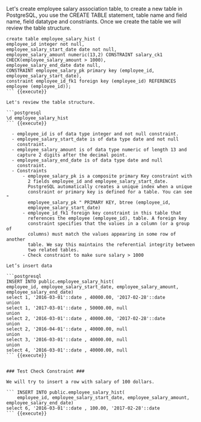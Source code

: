 

Let's create employee salary association table, to create a new table in PostgreSQL, you use the CREATE TABLE statement, table name and field name, field datatype and constriants. Once we create the table we will review the table structure.

```postgresql
create table employee_salary_hist (
employee_id integer not null,
employee_salary_start_date date not null,
employee_salary_amount numeric(13,2) CONSTRAINT salary_ck1
CHECK(employee_salary_amount > 1000),
employee_salary_end_date date null,
CONSTRAINT employee_salary_pk primary key (employee_id,
employee_salary_start_date),
constraint employee_id_fk1 foreign key (employee_id) REFERENCES
employee (employee_id));
``` {{execute}}

Let's review the table structure.

```postgresql
\d employee_salary_hist
``` {{execute}}

  - employee_id is of data type integer and not null constraint.
  - employee_salary_start_date is of data type date and not null
    constraint.
  - employee_salary_amount is of data type numeric of length 13 and
    capture 2 digits after the decimal point.
  - employee_salary_end_date is of data type date and null
    constraint.
  - Constraints    
      - employee_salary_pk is a composite primary Key constraint with
        2 fields employee_id and employee_salary_start_date.
        PostgreSQL automatically creates a unique index when a unique
        constraint or primary key is defined for a table. You can see "
        employee_salary_pk " PRIMARY KEY, btree (employee_id,
        employee_salary_start_date)    
      - employee_id_fk1 foreign key constraint in this table that
        references the employee (employee_id), table. A foreign key
        constraint specifies that the values in a column (or a group of
        columns) must match the values appearing in some row of another
        table. We say this maintains the referential integrity between
        two related tables.    
      - Check constraint to make sure salary > 1000

Let’s insert data

```postgresql
INSERT INTO public.employee_salary_hist(
employee_id, employee_salary_start_date, employee_salary_amount,
employee_salary_end_date)
select 1, '2016-03-01'::date , 40000.00, '2017-02-28'::date
union
select 1, '2017-03-01'::date , 50000.00, null
union
select 2, '2016-03-01'::date , 40000.00, '2017-02-28'::date
union
select 2, '2016-04-01'::date , 40000.00, null
union
select 3, '2016-03-01'::date , 40000.00, null
union
select 4, '2016-03-01'::date , 40000.00, null
``` {{execute}}


### Test Check Constraint ###

We will try to insert a row with salary of 100 dollars. 

``` INSERT INTO public.employee_salary_hist(
	employee_id, employee_salary_start_date, employee_salary_amount, employee_salary_end_date)
select 6, '2016-03-01'::date , 100.00, '2017-02-28'::date
``` {{execute}}
